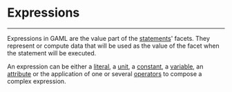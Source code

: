 # Expressions

---

Expressions in GAML are the value part of the [statements](Statements161)' facets. They represent or compute data that will be used as the value of the facet when the statement will be executed.

An expression can be either a [literal](G__Literals), a [unit](G__UnitsAndConstants), a [constant](G__UnitsAndConstants), a [variable](ExpressionVariables161), an [attribute](G__VariablesAndAttributes) or the application of one or several [operators](G__OperatorsAK) to compose a complex expression.